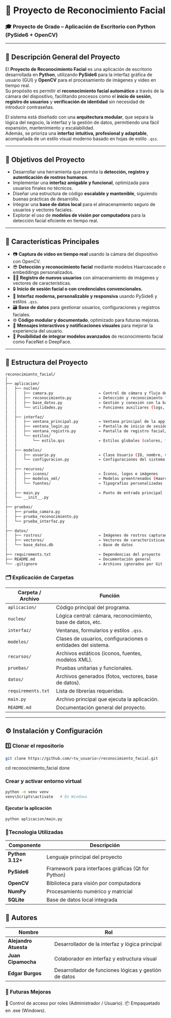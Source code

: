 # 🧠 Proyecto de Reconocimiento Facial

### 🎓 Proyecto de Grado – Aplicación de Escritorio con Python (PySide6 + OpenCV)

---

## 📘 Descripción General del Proyecto

El **Proyecto de Reconocimiento Facial** es una aplicación de escritorio desarrollada en **Python**, utilizando **PySide6** para la interfaz gráfica de usuario (GUI) y **OpenCV** para el procesamiento de imágenes y video en tiempo real.  
Su propósito es permitir el **reconocimiento facial automático** a través de la cámara del dispositivo, facilitando procesos como el **inicio de sesión**, **registro de usuarios** y **verificación de identidad** sin necesidad de introducir contraseñas.

El sistema está diseñado con una **arquitectura modular**, que separa la lógica del negocio, la interfaz y la gestión de datos, permitiendo una fácil expansión, mantenimiento y escalabilidad.  
Además, se prioriza una **interfaz intuitiva, profesional y adaptable**, acompañada de un estilo visual moderno basado en hojas de estilo `.qss`.

---

## 🚀 Objetivos del Proyecto

- Desarrollar una herramienta que permita la **detección, registro y autenticación de rostros humanos**.
- Implementar una **interfaz amigable y funcional**, optimizada para usuarios finales no técnicos.
- Diseñar una estructura de código **escalable y mantenible**, siguiendo buenas prácticas de desarrollo.
- Integrar una **base de datos local** para el almacenamiento seguro de usuarios y vectores faciales.
- Explorar el uso de **modelos de visión por computadora** para la detección facial eficiente en tiempo real.

---

## 🧩 Características Principales

- 📷 **Captura de video en tiempo real** usando la cámara del dispositivo con OpenCV.  
- 😎 **Detección y reconocimiento facial** mediante modelos Haarcascade o embeddings personalizados.  
- 🧑‍💼 **Registro de nuevos usuarios** con almacenamiento de imágenes y vectores de características.  
- 🔒 **Inicio de sesión facial o con credenciales convencionales.**  
- 🎨 **Interfaz moderna, personalizable y responsiva** usando PySide6 y estilos `.qss`.  
- 🗃️ **Base de datos** para gestionar usuarios, configuraciones y registros faciales.  
- ⚙️ **Código modular y documentado**, optimizado para futuras mejoras.  
- 💬 **Mensajes interactivos y notificaciones visuales** para mejorar la experiencia del usuario.  
- 🧠 **Posibilidad de integrar modelos avanzados** de reconocimiento facial como FaceNet o DeepFace.  

---
## 🧱 Estructura del Proyecto

```bash
reconocimiento_facial/
│
├── aplicacion/                          
│   ├── nucleo/                          
│   │   ├── camara.py                    ← Control de cámara y flujo de video
│   │   ├── reconocimiento.py            ← Detección y reconocimiento facial
│   │   ├── base_datos.py                ← Gestión y conexión con la base de datos
│   │   └── utilidades.py                ← Funciones auxiliares (logs, validaciones, etc.)
│   │
│   ├── interfaz/                        
│   │   ├── ventana_principal.py         ← Ventana principal de la app
│   │   ├── ventana_login.py             ← Pantalla de inicio de sesión
│   │   ├── ventana_registro.py          ← Pantalla de registro facial/usuario
│   │   └── estilos/
│   │       └── estilo.qss               ← Estilos globales (colores, fuentes, botones)
│   │
│   ├── modelos/                         
│   │   ├── usuario.py                   ← Clase Usuario (ID, nombre, vector facial)
│   │   └── configuracion.py             ← Configuraciones del sistema (rutas, cámara, etc.)
│   │
│   ├── recursos/                        
│   │   ├── iconos/                      ← Íconos, logos e imágenes
│   │   ├── modelos_xml/                 ← Modelos preentrenados (Haarcascade, etc.)
│   │   └── fuentes/                     ← Tipografías personalizadas
│   │
│   ├── main.py                          ← Punto de entrada principal
│   └── __init__.py                      
│
├── pruebas/                             
│   ├── prueba_camara.py
│   ├── prueba_reconocimiento.py
│   └── prueba_interfaz.py
│
├── datos/                               
│   ├── rostros/                         ← Imágenes de rostros capturados
│   ├── vectores/                        ← Vectores de características faciales
│   └── base_datos.db                    ← Base de datos 
│
├── requirements.txt                     ← Dependencias del proyecto
├── README.md                            ← Documentación general
└── .gitignore                           ← Archivos ignorados por Git
```


### 🗂️ Explicación de Carpetas

| Carpeta / Archivo | Función |
| ------------------ | -------- |
| `aplicacion/` | Código principal del programa. |
| `nucleo/` | Lógica central: cámara, reconocimiento, base de datos, etc. |
| `interfaz/` | Ventanas, formularios y estilos `.qss`. |
| `modelos/` | Clases de usuarios, configuraciones o entidades del sistema. |
| `recursos/` | Archivos estáticos (íconos, fuentes, modelos XML). |
| `pruebas/` | Pruebas unitarias y funcionales. |
| `datos/` | Archivos generados (fotos, vectores, base de datos). |
| `requirements.txt` | Lista de librerías requeridas. |
| `main.py` | Archivo principal que ejecuta la aplicación. |
| `README.md` | Documentación general del proyecto. |

---

## ⚙️ Instalación y Configuración

### 1️⃣ Clonar el repositorio

```bash
git clone https://github.com/<tu_usuario>/reconocimiento_facial.git
```
cd reconocimiento_facial
	done
### Crear y activar entorno virtual
``` bash
python -m venv venv
venv\Scripts\activate   # En Windows
```
#### Ejecutar la aplicación
``` bash
python aplicacion/main.py
```
### 🧰Tecnologia Utilizadas
| Componente       | Descripción                                        |
| ---------------- | -------------------------------------------------- |
| **Python 3.12+** | Lenguaje principal del proyecto                    |
| **PySide6**      | Framework para interfaces gráficas (Qt for Python) |
| **OpenCV**       | Biblioteca para visión por computadora             |
| **NumPy**        | Procesamiento numérico y matricial                 |
| **SQLite**       | Base de datos local integrada                      |

## 👥 Autores
| Nombre                             | Rol                                                   |
| ---------------------------------- | ----------------------------------------------------- |
| **Alejandro Atuesta**        | Desarrollador de la interfaz y lógica principal       |
| **Juan Cipamocha**                | Colaborador en interfaz y estructura visual           |
| **Edgar Burgos** | Desarrollador de funciones lógicas y gestión de datos |

### 🔮 Futuras Mejoras
🔐 Control de acceso por roles (Administrador / Usuario).
📦 Empaquetado en .exe (Windows).

